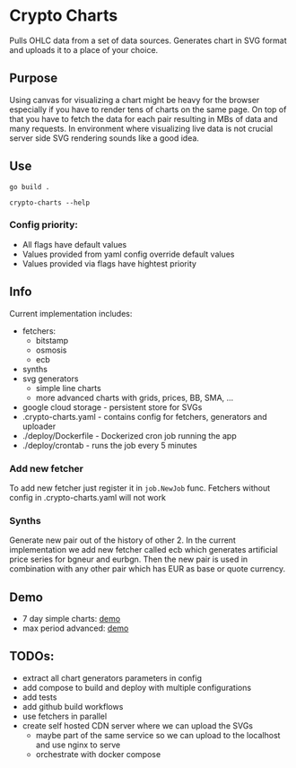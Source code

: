# Crypto Charts 
Pulls OHLC data from a set of data sources. Generates chart in SVG format and uploads it to a place of your choice.

## Purpose
Using canvas for visualizing a chart might be heavy for the browser especially if you have to render tens of charts on the same page. On top of that you have to fetch the data for each pair resulting in MBs of data and many requests. In environment where visualizing live data is not crucial server side SVG rendering sounds like a good idea.

## Use
```
go build .
```
```
crypto-charts --help 
```

### Config priority:
- All flags have default values
- Values provided from yaml config override default values
- Values provided via flags have hightest priority

## Info
Current implementation includes:
- fetchers:
    - bitstamp
    - osmosis
    - ecb
- synths
- svg generators
    - simple line charts
    - more advanced charts with grids, prices, BB, SMA, ...
- google cloud storage - persistent store for SVGs
- .crypto-charts.yaml - contains config for fetchers, generators and uploader
- ./deploy/Dockerfile - Dockerized cron job running the app
- ./deploy/crontab - runs the job every 5 minutes

### Add new fetcher
To add new fetcher just register it in `job.NewJob` func. Fetchers without config in .crypto-charts.yaml will not work

### Synths
Generate new pair out of the history of other 2. In the current implementation we add new fetcher called ecb which generates artificial price series for bgneur and eurbgn. Then the new pair is used in combination with any other pair which has EUR as base or quote currency.

## Demo
- 7 day simple charts: [demo](https://ivivanov.github.io/crypto-charts/demo-simple-7D-period.html)
- max period advanced: [demo](https://ivivanov.github.io/crypto-charts/demo-advanced-max-period.html)


## TODOs:
- extract all chart generators parameters in config
- add compose to build and deploy with multiple configurations
- add tests
- add github build workflows
- use fetchers in parallel
- create self hosted CDN server where we can upload the SVGs
    - maybe part of the same service so we can upload to the localhost and use nginx to serve
    - orchestrate with docker compose 

